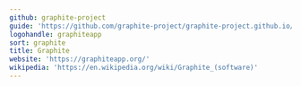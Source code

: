 ```yaml
---
github: graphite-project
guide: 'https://github.com/graphite-project/graphite-project.github.io/tree/master/img'
logohandle: graphiteapp
sort: graphite
title: Graphite
website: 'https://graphiteapp.org/'
wikipedia: 'https://en.wikipedia.org/wiki/Graphite_(software)'
---
```

